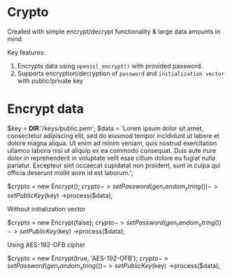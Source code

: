 # Crypto
Created with simple encrypt/decrypt functionality & large data amounts in mind.

Key features:

1. Encrypts data using `openssl_encrypt()` with provided password.
2. Supports encryption/decryption of `password` and `initialization vector` with public/private key

# Encrypt data

$key = __DIR__.'/keys/public.pem';
$data = 'Lorem ipsum dolor sit amet, consectetur adipiscing elit, sed do eiusmod tempor incididunt ut labore et dolore magna aliqua. Ut enim ad minim veniam, quis nostrud exercitation ullamco laboris nisi ut aliquip ex ea commodo consequat. Duis aute irure dolor in reprehenderit in voluptate velit esse cillum dolore eu fugiat nulla pariatur. Excepteur sint occaecat cupidatat non proident, sunt in culpa qui officia deserunt mollit anim id est laborum.';

$crypto = new Encrypt();
$crypto->setPassword(gen_random_string())
        ->setPublicKey($key)
        ->process($data);

Without initialization vector

$crypto = new Encrypt(false);
$crypto->setPassword(gen_random_string())
        ->setPublicKey($key)
        ->process($data);

Using AES-192-OFB cipher

$crypto = new Encrypt(true, 'AES-192-OFB');
$crypto->setPassword(gen_random_string())
        ->setPublicKey($key)
        ->process($data);